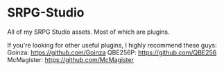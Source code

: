 # SRPG-Studio
All of my SRPG Studio assets. Most of which are plugins.

If you're looking for other useful plugins, I highly recommend these guys:
Goinza: https://github.com/Goinza
QBE256P: https://github.com/QBE256
McMagister: https://github.com/McMagister
